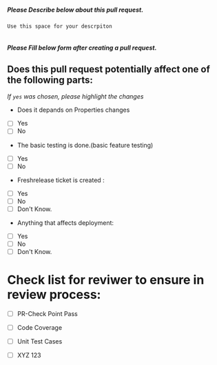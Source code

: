 
##### ***Please Describe below about this pull request.***
```
Use this space for your descrpiton


```

#### ***Please Fill below form after creating a pull request.***

## Does this pull request potentially affect one of the following parts:

*If `yes` was chosen, please highlight the changes*

  - Does it depands on Properties changes
  - [ ] Yes
  - [ ] No
  - The basic testing is done.(basic feature testing)
  - [ ] Yes
  - [ ] No
  - Freshrelease ticket is created : 
  - [ ] Yes
  - [ ] No
  - [ ] Don't Know.
  - Anything that affects deployment: 
  - [ ] Yes
  - [ ] No
  - [ ] Don't Know.

# Check list for reviwer to ensure in review process:
- [ ] PR-Check Point Pass
- [ ] Code Coverage
- [ ] Unit Test Cases
- [ ] XYZ 123

